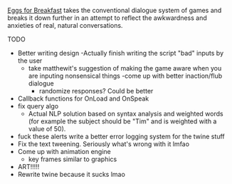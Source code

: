 [Eggs for Breakfast](http://kevino-is.me/eggs_for_breakfast/) takes the conventional dialogue system of games and breaks it down further in an attempt to reflect the awkwardness and anxieties of real, natural conversations.

TODO
- Better writing design
    -Actually finish writing the script
    "bad" inputs by the user
    - take matthewit's suggestion of making the game aware
    when you are inputing nonsensical things
	-come up with better inaction/flub dialogue
		- randomize responses? Could be better
- Callback functions for OnLoad and OnSpeak
- fix query algo
    - Actual NLP solution based on syntax analysis and weighted
    words (for example the subject should be "Tim" and is weighted
    with a value of 50).
- fuck these alerts write a better error logging system for the twine stuff
- Fix the text tweening. Seriously what's wrong with it lmfao
- Come up with animation engine
    - key frames similar to graphics
- ART!!!!!
- Rewrite twine because it sucks lmao
